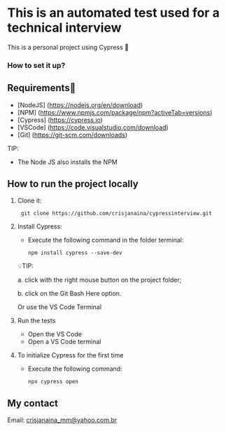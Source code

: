 # This is an automated test used for a technical interview 

  This is a personal project using Cypress  💭 

### How to set it up? ###

## Requirements📢

* [NodeJS] (https://nodejs.org/en/download)
* [NPM] (https://www.npmjs.com/package/npm?activeTab=versions)
* [Cypress] (https://cypress.io) 
* [VSCode] (https://code.visualstudio.com/download)
* [Git] (https://git-scm.com/downloads)

TIP:
- The Node JS also installs the NPM


## How to run the project locally

1. Clone it: 

        git clone https://github.com/crisjanaina/cypressinterview.git

2. Install Cypress:
 
   - Execute the following command in the folder terminal:

         npm install cypress --save-dev

   💡TIP: 

     a. click with the right mouse button on the project folder;

     b. click on the Git Bash Here option.

     Or use the VS Code Terminal

3. Run the tests
 
   - Open the VS Code 
   - Open a VS Code terminal

4. To initialize Cypress for the first time
  
   - Execute the following command:
   
         npx cypress open


## My contact

Email: <crisjanaina_mm@yahoo.com.br>







